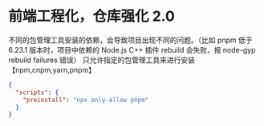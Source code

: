 # 前端工程化，仓库强化 2.0

不同的包管理工具安装的依赖，会导致项目出现不同的问题。（比如 pnpm 低于 6.23.1 版本时，项目中依赖的 Node.js C++ 插件 rebuild 会失败，报 node-gyp rebuild failures 错误）
只允许指定的包管理工具来进行安装【npm,cnpm,yarn,pnpm】

```json
{
  "scripts": {
    "preinstall": "npx only-allow pnpm"
  }
}
```
